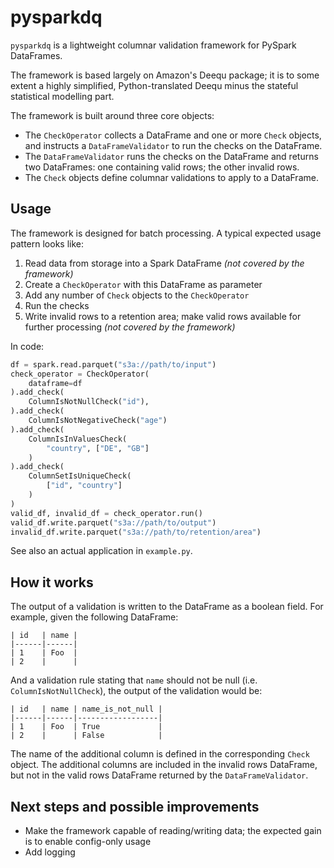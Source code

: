 # pysparkdq

`pysparkdq` is a lightweight columnar validation framework for
PySpark DataFrames.

The framework is based largely on Amazon's Deequ package; it is to some
extent a highly simplified, Python-translated Deequ minus the stateful
statistical modelling part.

The framework is built around three core objects:
* The `CheckOperator` collects a DataFrame and one or more `Check`
objects, and instructs a `DataFrameValidator` to run the checks on the
DataFrame.
* The `DataFrameValidator` runs the checks on the DataFrame and returns
two DataFrames: one containing valid rows; the other invalid rows.
* The `Check` objects define columnar validations to apply to a
DataFrame.

## Usage

The framework is designed for batch processing. A typical expected usage
pattern looks like:
1. Read data from storage into a Spark DataFrame
*(not covered by the framework)*
1. Create a `CheckOperator` with this DataFrame as parameter
1. Add any number of `Check` objects to the `CheckOperator`
1. Run the checks
1. Write invalid rows to a retention area; make valid rows available
for further processing *(not covered by the framework)*

In code:

```python
df = spark.read.parquet("s3a://path/to/input")
check_operator = CheckOperator(
	dataframe=df
).add_check(
	ColumnIsNotNullCheck("id"),
).add_check(
	ColumnIsNotNegativeCheck("age")
).add_check(
	ColumnIsInValuesCheck(
		"country", ["DE", "GB"]
	)
).add_check(
	ColumnSetIsUniqueCheck(
		["id", "country"]
	)
)
valid_df, invalid_df = check_operator.run()
valid_df.write.parquet("s3a://path/to/output")
invalid_df.write.parquet("s3a://path/to/retention/area")
```

See also an actual application in `example.py`.

## How it works

The output of a validation is written to the DataFrame as a boolean
field. For example, given the following DataFrame:

	| id   | name |
	|------|------|
	| 1    | Foo  |
	| 2    |      |
 
And a validation rule stating that `name` should not be null (i.e. 
`ColumnIsNotNullCheck`), the output of the validation would be:

	| id   | name | name_is_not_null |
	|------|------|------------------|
	| 1    | Foo  | True             |
	| 2    |      | False            |

The name of the additional column is defined in the corresponding
`Check` object. The additional columns are included in the invalid rows
DataFrame, but not in the valid rows DataFrame returned by the
`DataFrameValidator`.

## Next steps and possible improvements
* Make the framework capable of reading/writing data; the expected gain
is to enable config-only usage
* Add logging
